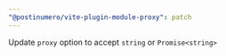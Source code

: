 ```yaml
---
"@postinumero/vite-plugin-module-proxy": patch
---
```


Update `proxy` option to accept `string` or `Promise<string>`
